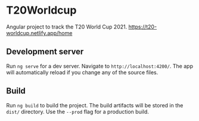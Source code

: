 # T20Worldcup

Angular project to track the T20 World Cup 2021. https://t20-worldcup.netlify.app/home

## Development server

Run `ng serve` for a dev server. Navigate to `http://localhost:4200/`. The app will automatically reload if you change any of the source files.

## Build

Run `ng build` to build the project. The build artifacts will be stored in the `dist/` directory. Use the `--prod` flag for a production build.

